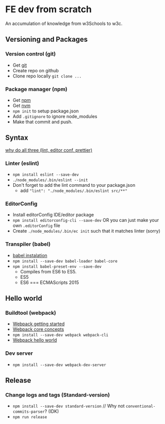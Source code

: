 # FE dev from scratch
An accumulation of knowledge from w3Schools to w3c.

## Versioning and Packages

### Version control (git)
- Get [git](https://git-scm.com/downloads)
- Create repo on github
- Clone repo locally `git clone ...`

### Package manager (npm)
- Get [npm](https://www.npmjs.com/get-npm)
- Get [nvm](https://github.com/creationix/nvm)
- `npm init` to setup package.json
- Add `.gitignore` to ignore node_modules
- Make that commit and push.

## Syntax
[why do all three (lint, editor conf, prettier)](https://stackoverflow.com/questions/48363647/editorconfig-vs-eslint-vs-prettier-is-it-worthwhile-to-use-them-all)

### Linter (eslint)
- `npm install eslint --save-dev`
- `./node_modules/.bin/eslint --init`
- Don't forget to add the lint command to your package.json
    - add `"lint": "./node_modules/.bin/eslint src/**"`

### EditorConfig
- Install editorConfig IDE/editor package
- `npm install editorconfig-cli --save-dev` OR you can just make your own `.editorConfig` file
- Create `./node_modules/.bin/ec init` such that it matches linter (sorry)


### Transpiler (babel)
- [babel instalation](https://babeljs.io/docs/setup/#installation)
- `npm install --save-dev babel-loader babel-core`
- `npm install babel-preset-env --save-dev`
	- Compiles from ES6 to ES5.
	- ES5 
	- ES6 === ECMAScripts 2015


## Hello world
### Buildtool (webpack)
- [Webpack getting started](https://webpack.js.org/guides/getting-started/)
- [Webpack core concepts](https://webpack.js.org/concepts/)
- `npm install --save-dev webpack webpack-cli`
- [Webpack hello world](https://webpack.js.org/guides/getting-started/)

### Dev server
- `npm install --save-dev webpack-dev-server`


## Release
### Change logs and tags (Standard-version)
- `npm install --save-dev standard-version` // Why not `conventional-commits-parser`? (IDK)
- `npm run release`


